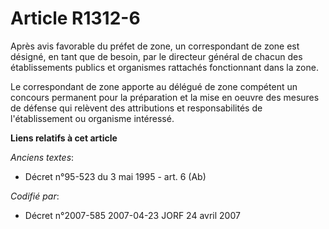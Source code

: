 # Article R1312-6

Après avis favorable du préfet de zone, un correspondant de zone est désigné, en tant que de besoin, par le directeur général
de chacun des établissements publics et organismes rattachés fonctionnant dans la zone.

Le correspondant de zone apporte au délégué de zone compétent un concours permanent pour la préparation et la mise en oeuvre
des mesures de défense qui relèvent des attributions et responsabilités de l'établissement ou organisme intéressé.

**Liens relatifs à cet article**

_Anciens textes_:

  - Décret n°95-523 du 3 mai 1995 - art. 6 (Ab)

_Codifié par_:

  - Décret n°2007-585 2007-04-23 JORF 24 avril 2007
